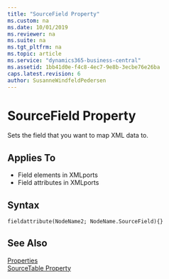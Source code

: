 ```yaml
---
title: "SourceField Property"
ms.custom: na
ms.date: 10/01/2019
ms.reviewer: na
ms.suite: na
ms.tgt_pltfrm: na
ms.topic: article
ms.service: "dynamics365-business-central"
ms.assetid: 1bb41d0e-f4c8-4ec7-9e8b-3ecbe76e26ba
caps.latest.revision: 6
author: SusanneWindfeldPedersen
---
```


 

# SourceField Property
Sets the field that you want to map XML data to.  
  
## Applies To  
- Field elements in XMLports
- Field attributes in XMLports
  
## Syntax
```
fieldattribute(NodeName2; NodeName.SourceField){}
```  
  
## See Also  
 [Properties](devenv-properties.md)   
 [SourceTable Property](devenv-sourcetable-property.md)